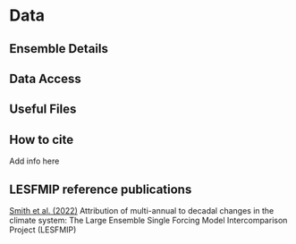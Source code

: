 # Data 


## Ensemble Details 


## Data Access



## Useful Files


## How to cite

Add info here

## LESFMIP reference publications

[Smith et al. (2022)](https://www.frontiersin.org/journals/climate/articles/10.3389/fclim.2022.955414/full) Attribution of multi-annual to decadal changes in the climate system: The Large Ensemble Single Forcing Model Intercomparison Project (LESFMIP)
